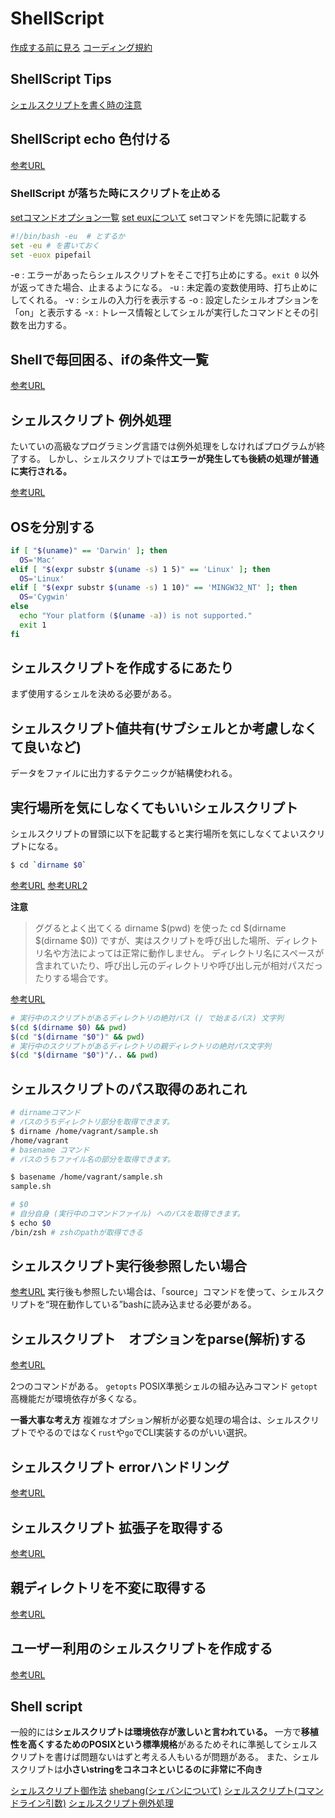 # ShellScript

[作成する前に見ろ](https://qiita.com/jpshadowapps/items/d6f9b55026637519347f)
[コーディング規約](https://qiita.com/mashumashu/items/f5b5ff62fef8af0859c5)

## ShellScript Tips

[シェルスクリプトを書く時の注意](https://qiita.com/youcune/items/fcfb4ad3d7c1edf9dc96)

## ShellScript echo 色付ける

[参考URL](https://qiita.com/ko1nksm/items/095bdb8f0eca6d327233#%E3%81%8A%E3%81%BE%E3%81%911-%E8%89%B2%E6%8C%87%E5%AE%9A%E6%96%B9%E6%B3%95-%E4%B8%80%E8%A6%A7)

### ShellScript が落ちた時にスクリプトを止める

[setコマンドオプション一覧](https://atmarkit.itmedia.co.jp/ait/articles/1805/10/news023.html)
[set euxについて](https://qiita.com/keitean/items/83c7d0d6221ec1b9c63c)
setコマンドを先頭に記載する

```sh
#!/bin/bash -eu  # とするか
set -eu # を書いておく
set -euox pipefail
```

-e : エラーがあったらシェルスクリプトをそこで打ち止めにする。`exit 0` 以外が返ってきた場合、止まるようになる。
-u : 未定義の変数使用時、打ち止めにしてくれる。
-v : シェルの入力行を表示する
-o : 設定したシェルオプションを「on」と表示する
-x : トレース情報としてシェルが実行したコマンドとその引数を出力する。

## Shellで毎回困る、ifの条件文一覧

[参考URL](https://qiita.com/kazuooooo/items/163d07f694016ebd6048)

## シェルスクリプト 例外処理

たいていの高級なプログラミング言語では例外処理をしなければプログラムが終了する。
しかし、シェルスクリプトでは**エラーが発生しても後続の処理が普通に実行される。**

[参考URL](https://webbibouroku.com/Blog/Article/shell-try-catch-finally)

## OSを分別する

```sh
if [ "$(uname)" == 'Darwin' ]; then
  OS='Mac'
elif [ "$(expr substr $(uname -s) 1 5)" == 'Linux' ]; then
  OS='Linux'
elif [ "$(expr substr $(uname -s) 1 10)" == 'MINGW32_NT' ]; then
  OS='Cygwin'
else
  echo "Your platform ($(uname -a)) is not supported."
  exit 1
fi
```

## シェルスクリプトを作成するにあたり

まず使用するシェルを決める必要がある。

## シェルスクリプト値共有(サブシェルとか考慮しなくて良いなど)

データをファイルに出力するテクニックが結構使われる。

## 実行場所を気にしなくてもいいシェルスクリプト

シェルスクリプトの冒頭に以下を記載すると実行場所を気にしなくてよいスクリプトになる。
```sh
$ cd `dirname $0`
```
[参考URL](https://www.qoosky.io/techs/927115250f)
[参考URL2](https://developers-book.com/2021/06/12/656/)

**注意**
>ググるとよく出てくる dirname $(pwd) を使った cd $(dirname $(dirname $0)) ですが、実はスクリプトを呼び出した場所、ディレクトリ名や方法によっては正常に動作しません。
>ディレクトリ名にスペースが含まれていたり、呼び出し元のディレクトリや呼び出し元が相対パスだったりする場合です。

[参考URL](https://ja.stackoverflow.com/questions/17274/cd-dirname-0-pwd-%E3%81%A8-cd-dirname-0-pwd-%E3%81%AE%E9%81%95%E3%81%84)

```sh
# 実行中のスクリプトがあるディレクトリの絶対パス (/ で始まるパス) 文字列
$(cd $(dirname $0) && pwd)
$(cd "$(dirname "$0")" && pwd)
# 実行中のスクリプトがあるディレクトリの親ディレクトリの絶対パス文字列
$(cd "$(dirname "$0")"/.. && pwd)
```

## シェルスクリプトのパス取得のあれこれ

```sh
# dirnameコマンド
# パスのうちディレクトリ部分を取得できます。
$ dirname /home/vagrant/sample.sh 
/home/vagrant
# basename コマンド
# パスのうちファイル名の部分を取得できます。

$ basename /home/vagrant/sample.sh 
sample.sh

# $0
# 自分自身 (実行中のコマンドファイル) へのパスを取得できます。
$ echo $0 
/bin/zsh # zshのpathが取得できる
```

## シェルスクリプト実行後参照したい場合

[参考URL](https://atmarkit.itmedia.co.jp/ait/articles/1810/03/news001.html)
実行後も参照したい場合は、「source」コマンドを使って、シェルスクリプトを“現在動作している”bashに読み込ませる必要がある。

## シェルスクリプト　オプションをparse(解析)する

[参考URL](https://programwiz.org/2022/03/22/how-to-write-shell-script-for-option-parsing/)

2つのコマンドがある。
`getopts` POSIX準拠シェルの組み込みコマンド
`getopt` 高機能だが環境依存が多くなる。

**一番大事な考え方**
複雑なオプション解析が必要な処理の場合は、シェルスクリプトでやるのではなく`rust`や`go`でCLI実装するのがいい選択。

## シェルスクリプト errorハンドリング

[参考URL](https://qiita.com/kobake@github/items/8d14f42ef5f36d4b80e4)

## シェルスクリプト 拡張子を取得する

[参考URL](https://takuya-1st.hatenablog.jp/entry/2017/06/01/163000)

## 親ディレクトリを不変に取得する

[参考URL](https://qiita.com/KEINOS/items/bfd16189894c4bdace8e)

## ユーザー利用のシェルスクリプトを作成する

[参考URL](https://language-and-engineering.hatenablog.jp/entry/20101028/p1)

## Shell script

一般的には**シェルスクリプトは環境依存が激しいと言われている。**
一方で**移植性を高くするためのPOSIXという標準規格**があるためそれに準拠してシェルスクリプトを書けば問題ないはずと考える人もいるが問題がある。
また、シェルスクリプトは**小さいstringをコネコネといじるのに非常に不向き**

[シェルスクリプト御作法](https://qiita.com/autotaker1984/items/bc758fcf368c1a167353)
[shebang(シェバンについて)](https://sechiro.hatenablog.com/entry/20120806/1344267619)
[シェルスクリプト(コマンドライン引数)](https://maku77.github.io/linux/startup/command-line-params.html)
[シェルスクリプト例外処理](https://cloudpack.media/532)